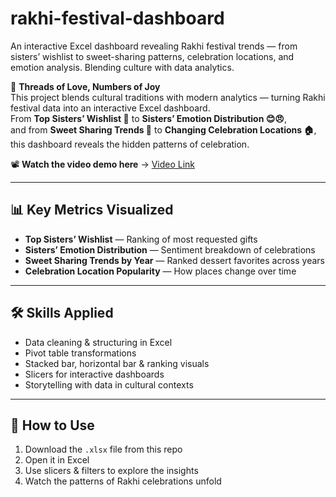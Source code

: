 # rakhi-festival-dashboard
An interactive Excel dashboard revealing Rakhi festival trends — from sisters’ wishlist to sweet-sharing patterns, celebration locations, and emotion analysis. Blending culture with data analytics.

💌 **Threads of Love, Numbers of Joy**  
This project blends cultural traditions with modern analytics — turning Rakhi festival data into an interactive Excel dashboard.  
From **Top Sisters’ Wishlist 🎁** to **Sisters’ Emotion Distribution 😊😠**,  
and from **Sweet Sharing Trends 🍬** to **Changing Celebration Locations 🏠**,  
this dashboard reveals the hidden patterns of celebration.  

📽 **Watch the video demo here** → [Video Link](https://drive.google.com/file/d/1gN2VWeHbpAb8c-D8PQ7JZWe6Kqibbicu/view?usp=sharing)

---

## 📊 Key Metrics Visualized
- **Top Sisters’ Wishlist** — Ranking of most requested gifts  
- **Sisters’ Emotion Distribution** — Sentiment breakdown of celebrations  
- **Sweet Sharing Trends by Year** — Ranked dessert favorites across years  
- **Celebration Location Popularity** — How places change over time  

---

## 🛠 Skills Applied
- Data cleaning & structuring in Excel  
- Pivot table transformations  
- Stacked bar, horizontal bar & ranking visuals  
- Slicers for interactive dashboards  
- Storytelling with data in cultural contexts  

---

## 🚀 How to Use
1. Download the `.xlsx` file from this repo  
2. Open it in Excel  
3. Use slicers & filters to explore the insights  
4. Watch the patterns of Rakhi celebrations unfold  

